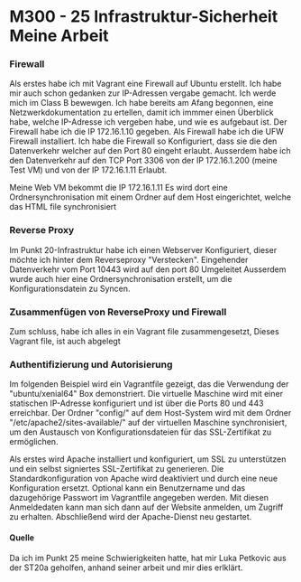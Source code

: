 M300 - 25 Infrastruktur-Sicherheit Meine Arbeit
======

### Firewall

Als erstes habe ich mit Vagrant eine Firewall auf Ubuntu erstellt. Ich habe mir auch schon gedanken zur IP-Adressen vergabe gemacht. Ich werde mich im Class B bewewgen. Ich habe bereits am Afang begonnen, eine Netzwerkdokumentation zu ertellen, damit ich immmer einen Überblick habe, welche IP-Adresse ich vergeben habe, und wie es aufgebaut ist. Der Firewall habe ich die IP 172.16.1.10 gegeben. Als Firewall habe ich die UFW Firewall installiert. Ich habe die Firewall so Konfiguriert, dass sie die den Datenverkehr welcher auf den Port 80 eingeht erlaubt. Ausserdem habe ich den Datenverkehr auf den TCP Port 3306 von der IP 172.16.1.200 (meine Test VM) und von der IP 172.16.1.11 Erlaubt.

Meine Web VM bekommt die IP 172.16.1.11 Es wird dort eine Ordnersynchronisation mit einem Ordner auf dem Host eingerichtet, welche das HTML file synchronisiert


### Reverse Proxy
Im Punkt 20-Infrastruktur habe ich einen Webserver Konfiguriert, dieser möchte ich hinter dem Reverseproxy "Verstecken". Eingehender Datenverkehr vom Port 10443 wird auf den port 80 Umgeleitet Ausserdem wurde auch hier eine Ordnersynchronisation erstellt, um die Konfigurationsdatein zu Syncen. 

### Zusammenfügen von ReverseProxy und Firewall
Zum schluss, habe ich alles in ein Vagrant file zusammengesetzt, Dieses Vagrant file, ist auch abgelegt


### Authentifizierung und Autorisierung

Im folgenden Beispiel wird ein Vagrantfile gezeigt, das die Verwendung der "ubuntu/xenial64" Box demonstriert. Die virtuelle Maschine wird mit einer statischen IP-Adresse konfiguriert und ist über die Ports 80 und 443 erreichbar. Der Ordner "config/" auf dem Host-System wird mit dem Ordner "/etc/apache2/sites-available/" auf der virtuellen Maschine synchronisiert, um den Austausch von Konfigurationsdateien für das SSL-Zertifikat zu ermöglichen.

Als erstes wird Apache installiert und konfiguriert, um SSL zu unterstützen und ein selbst signiertes SSL-Zertifikat zu generieren. Die Standardkonfiguration von Apache wird deaktiviert und durch eine neue Konfiguration ersetzt. Optional kann ein Benutzername und das dazugehörige Passwort im Vagrantfile angegeben werden. Mit diesen Anmeldedaten kann man sich dann auf der Website anmelden, um Zugriff zu erhalten. Abschließend wird der Apache-Dienst neu gestartet.


#### Quelle
Da ich im Punkt 25 meine Schwierigkeiten hatte, hat mir Luka Petkovic aus der ST20a geholfen, anhand seiner arbeit und mir dies erlklärt.